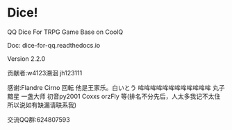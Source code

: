# Dice!
QQ Dice For TRPG Game Base on CoolQ

Doc: dice-for-qq.readthedocs.io

Version 2.2.0

贡献者:w4123溯洄 jh123111

感谢:Flandre Cirno 回転 他是王家乐。白いとう 哞哞哞哞哞哞哞哞哞哞哞哞 丸子 黯星 一盏大师 初音py2001 Coxxs orzFly 等(排名不分先后，人太多我记不太住所以说如有缺漏请联系我) 

交流QQ群:624807593
